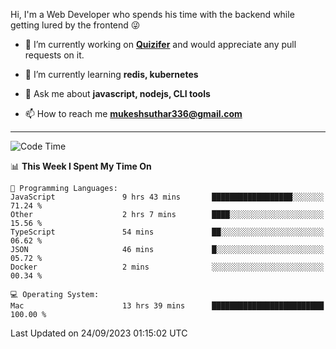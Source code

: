 Hi, I'm a Web Developer who spends his time with the backend while getting lured by the frontend 😜

- 🔭 I’m currently working on **[Quizifer](https://github.com/SutharMukesh/Quizifer/)** and would appreciate any pull requests on it.

- 🌱 I’m currently learning **redis, kubernetes**

- 💬 Ask me about **javascript, nodejs, CLI tools**

- 📫 How to reach me **mukeshsuthar336@gmail.com**

---
<!--START_SECTION:waka-->
![Code Time](http://img.shields.io/badge/Code%20Time-2%2C530%20hrs%2022%20mins-blue)

📊 **This Week I Spent My Time On** 

```text
💬 Programming Languages: 
JavaScript               9 hrs 43 mins       ██████████████████░░░░░░░   71.24 % 
Other                    2 hrs 7 mins        ████░░░░░░░░░░░░░░░░░░░░░   15.56 % 
TypeScript               54 mins             ██░░░░░░░░░░░░░░░░░░░░░░░   06.62 % 
JSON                     46 mins             █░░░░░░░░░░░░░░░░░░░░░░░░   05.72 % 
Docker                   2 mins              ░░░░░░░░░░░░░░░░░░░░░░░░░   00.34 % 

💻 Operating System: 
Mac                      13 hrs 39 mins      █████████████████████████   100.00 % 
```


 Last Updated on 24/09/2023 01:15:02 UTC
<!--END_SECTION:waka-->
